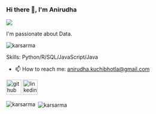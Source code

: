 ### Hi there 👋, I'm Anirudha
![](https://arturssmirnovs.github.io/github-profile-readme-generator/images/banner.png)

I'm passionate about Data.
<p align="left"> <img src="https://komarev.com/ghpvc/?username=karsarma&label=Profile%20views&color=0e75b6&style=flat" alt="karsarma" /> </p>

Skills: Python/R/SQL/JavaScript/Java 

 
- 📫 How to reach me: anirudha.kuchibhotla@gmail.com 


[<img src='https://www.pngaaa.com/detail/94933' alt='github' height='40'>](https://github.com/KARSarma)    [<img src='https://cdn.jsdelivr.net/npm/simple-icons@3.0.1/icons/linkedin.svg' alt='linkedin' height='40'>](https://www.linkedin.com/in/anirudha-kuchibhotla-86a1241a0/)

<p><img align="left" src="https://github-readme-stats.vercel.app/api/top-langs?username=karsarma&show_icons=true&locale=en&layout=compact" alt="karsarma" /></p>

<p>&nbsp;<img align="center" src="https://github-readme-stats.vercel.app/api?username=karsarma&show_icons=true&locale=en" alt="karsarma" /></p>

